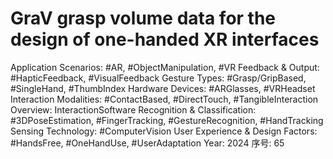 # GraV grasp volume data for the design of one-handed XR interfaces

Application Scenarios: #AR, #ObjectManipulation, #VR
Feedback & Output: #HapticFeedback, #VisualFeedback
Gesture Types: #Grasp/GripBased, #SingleHand, #ThumbIndex
Hardware Devices: #ARGlasses, #VRHeadset
Interaction Modalities: #ContactBased, #DirectTouch, #TangibleInteraction
Overview: InteractionSoftware
Recognition & Classification: #3DPoseEstimation, #FingerTracking, #GestureRecognition, #HandTracking
Sensing Technology: #ComputerVision
User Experience & Design Factors: #HandsFree, #OneHandUse, #UserAdaptation
Year: 2024
序号: 65